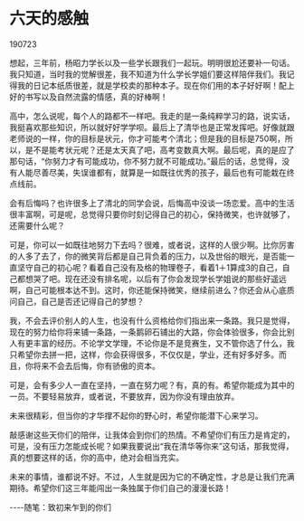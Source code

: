 # 六天的感触

190723

想起，三年前，杨昭力学长以及一些学长跟我们一起玩。明明很尬还要补一句话。我只知道，当时我的觉解很差，我不知道为什么学长学姐们要这样陪伴我们。我记得我的日记本纸质很差，就是学校卖的那种本子。现在你们用的本子好好啊！配上好的书写以及自然流露的情感，真的好棒啊！

高中，怎么说呢，每个人的路都不一样吧。我走的是一条纯粹学习的路，说实话，我挺喜欢那些知识，所以就好好学学呗。最后上了清华也是正常发挥吧。好像就跟老师说的一样，你的目标是状元，你才可能考个清北；但是我的目标是750啊，所以，是不是能考状元呢？还是太天真了吧，高考变数真大啊。最后呢，真的是应了那句话，“你努力才有可能成功，你不努力就不可能成功。”最后的话，总觉得，没有人能尽善尽美，失误谁都有，就算是一如既往优秀的孩子，最后也有可能栽在终点线前。

会有后悔吗？也许很多上了清北的同学会说，后悔高中没谈一场恋爱。高中的生活很丰富啊，可是呢，总觉得只要你时刻记得自己的初心，保持微笑，也许就够了，还需要什么呢？

可是，你可以一如既往地努力下去吗？很难，或者说，这样的人很少啊。比你厉害的人多了去了，你的微笑背后都是自己背负着的压力，以及世俗的眼光，是否能一直坚守自己的初心呢？看着自己没有及格的物理卷子，看着1＋1算成3的自己，自己都想哭了吧。现在还没有排名呢，以后有了你会发现学长学姐说的那些好遥远啊，自己可能根本达不到。这时，你还能保持微笑，继续前进么？你还会从心底质问自己，自己是否还记得自己的梦想？

我，不会去评价别人的人生，也没有什么资格给你们指出来一条路。我只是觉得，现在的努力给你将来铺一条路，一条鹅卵石铺出的大路，你会体验很多，你会比别人有更丰富的经历。不论学文学理，不论你是不是竞赛生，又不管你选了什么，我只希望你去拼一把，这样，你会获得很多，不仅仅是，学业，还有好多好多。而且，你将来不会去后悔，你有骄傲的资本。

可是，会有多少人一直在坚持，一直在努力呢？有，真的有。希望你能成为其中的一员。不要轻易放弃，或者说，不要放弃，因为你没有理由放弃。

未来很精彩，但当你的才华撑不起你的野心时，希望你能潜下心来学习。

敲感谢这些天你们的陪伴，让我体会到你们的热情。不希望你们有压力是肯定的，可是，没有压力怎能成长呢？如果我要说出“我在清华等你来”这句话，那我觉得，真的想要这样的话，你的高中，绝对会相当充实。

未来的事情，谁都说不好。不过，人生就是因为它的不确定性，才总是让我们充满期待。希望你们这三年能闯出一条独属于你们自己的漫漫长路！

----随笔：致初来乍到的你们
